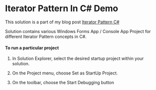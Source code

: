 # Iterator Pattern In C# Demo

This solution is a part of my blog post [Iterator Pattern C#](https://kudchikarsk.com/iterator-pattern-csharp/)


Solution contains various Windows Forms App / Console App Project for different Iterator Pattern concepts in C#.


#### To run a particular project

  1. In Solution Explorer, select the desired startup project within your solution.

  2. On the Project menu, choose Set as StartUp Project.

  3. On the toolbar, choose the Start Debugging button
